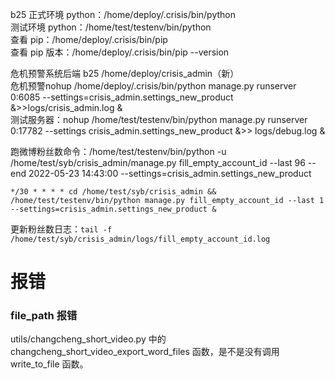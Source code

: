 
b25 正式环境 python：/home/deploy/.crisis/bin/python    
测试环境 python：/home/test/testenv/bin/python    
查看 pip：/home/deploy/.crisis/bin/pip    
查看 pip 版本：/home/deploy/.crisis/bin/pip --version     


危机预警系统后端 b25 /home/deploy/crisis_admin（新）    
危机预警nohup /home/deploy/.crisis/bin/python manage.py runserver 0:6085 --settings=crisis_admin.settings_new_product &>>logs/crisis_admin.log &    
测试服务器：nohup /home/test/testenv/bin/python manage.py runserver 0:17782 --settings crisis_admin.settings_new_product &>> logs/debug.log &     


跑微博粉丝数命令：/home/test/testenv/bin/python -u /home/test/syb/crisis_admin/manage.py fill_empty_account_id --last 96 --end 2022-05-23 14:43:00 --settings=crisis_admin.settings_new_product   

`*/30 * * * * cd /home/test/syb/crisis_admin && /home/test/testenv/bin/python manage.py fill_empty_account_id --last 1 --settings=crisis_admin.settings_new_product &`   

更新粉丝数日志：`tail -f /home/test/syb/crisis_admin/logs/fill_empty_account_id.log`   


# 报错  

### file_path 报错  

utils/changcheng_short_video.py 中的 changcheng_short_video_export_word_files 函数，是不是没有调用 write_to_file 函数。     



